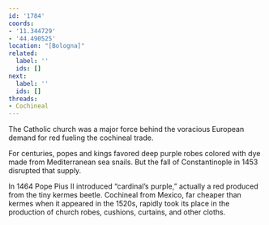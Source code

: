 ```yaml
---
id: '1784'
coords:
- '11.344729'
- '44.490525'
location: "[Bologna]"
related:
  label: ''
  ids: []
next:
  label: ''
  ids: []
threads:
- Cochineal
---
```


The Catholic church was a major force behind the voracious European demand for red fueling the cochineal trade.

For centuries, popes and kings favored deep purple robes colored with dye made from Mediterranean sea snails. But the fall of Constantinople in 1453 disrupted that supply.

In 1464 Pope Pius II introduced “cardinal’s purple,” actually a red produced from the tiny kermes beetle. Cochineal from Mexico, far cheaper than kermes when it appeared in the 1520s, rapidly took its place in the production of church robes, cushions, curtains, and other cloths.
